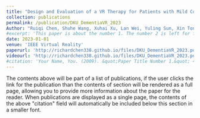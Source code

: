 ```yaml
---
title: "Design and Evaluation of a VR Therapy for Patients with Mild Cognitive Impairment and Dementia: Perspectives from Patients and Stakeholders."
collection: publications
permalink: /publication/DKU_DementiaVR_2023
Author: "Ruiqi Chen, Shuhe Wang, Xuhai Xu, Lan Wei, Yuling Sun, Xin Tong"
#excerpt: 'This paper is about the number 1. The number 2 is left for future work.'
date: 2023-01-01
venue: 'IEEE Virtual Reality'
paperurl: 'http://richardchen338.github.io/files/DKU_DementiaVR_2023.pdf'
videourl: 'http://richardchen338.github.io/files/DKU_DementiaVR_2023.pdf'
#citation: 'Your Name, You. (2009). &quot;Paper Title Number 1.&quot; <i>Journal 1</i>. 1(1).'
---
```


The contents above will be part of a list of publications, if the user clicks the link for the publication than the contents of section will be rendered as a full page, allowing you to provide more information about the paper for the reader. When publications are displayed as a single page, the contents of the above "citation" field will automatically be included below this section in a smaller font.